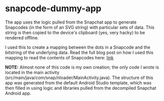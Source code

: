 # snapcode-dummy-app
The app uses the logic pulled from the Snapchat app to generate Snapcodes (in the form of an SVG string) with particular sets of data. This string is then copied to the device's clipboard (yes, very hacky) to be rendered offline.

I used this to create a mapping between the dots in a Snapcode and the bitstring of the underlying data. Read the full blog post on how I used this mapping to read the contents of Snapcodes here: [link](https://labs.ioactive.com/2021/12/cracking-snapcode.html)



**NOTE:** Almost none of this code is my own creation; the only code I wrote is located in the main activity (src/main/java/com/snap/nloader/MainActivity.java). The structure of this app was generated from the default Android Studio template, which was then filled in using logic and libraries pulled from the decompiled Snapchat Android app.
